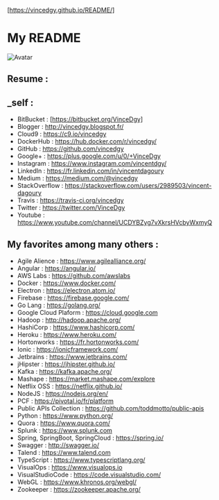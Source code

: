 [https://vincedgy.github.io/README/]

# My README

![Avatar](https://avatars2.githubusercontent.com/u/6301908?v=3&s=300)


## Resume :

## _self :

- BitBucket : [https://bitbucket.org/VinceDgy]
- Blogger : http://vincedgy.blogspot.fr/
- Cloud9 : https://c9.io/vincedgy
- DockerHub : https://hub.docker.com/r/vincedgy/
- GitHub : https://github.com/vincedgy
- Google+ : https://plus.google.com/u/0/+VinceDgy
- Instagram : https://www.instagram.com/vincentdgy/
- LinkedIn : https://fr.linkedin.com/in/vincentdagoury
- Medium : https://medium.com/@vincedgy
- StackOverflow : https://stackoverflow.com/users/2989503/vincent-dagoury
- Travis : https://travis-ci.org/vincedgy
- Twitter : https://twitter.com/VinceDgy
- Youtube : https://www.youtube.com/channel/UCDYBZyg7vXkrsHVcbyWxmyQ

## My favorites among many others :

- Agile Alience : https://www.agilealliance.org/
- Angular : https://angular.io/
- AWS Labs : https://github.com/awslabs
- Docker : https://www.docker.com/
- Electron : https://electron.atom.io/
- Firebase : https://firebase.google.com/
- Go Lang : https://golang.org/
- Google Cloud Plaform : https://cloud.google.com
- Hadoop : http://hadoop.apache.org/
- HashiCorp : https://www.hashicorp.com/
- Heroku : https://www.heroku.com/
- Hortonworks : https://fr.hortonworks.com/
- Ionic : https://ionicframework.com/
- Jetbrains : https://www.jetbrains.com/
- jHipster : https://jhipster.github.io/
- Kafka : https://kafka.apache.org/
- Mashape : https://market.mashape.com/explore
- Netflix OSS : https://netflix.github.io/
- NodeJS : https://nodejs.org/en/
- PCF : https://pivotal.io/fr/platform
- Public APIs Collection : https://github.com/toddmotto/public-apis
- Python : https://www.python.org/
- Quora : https://www.quora.com/
- Splunk : https://www.splunk.com
- Spring, SpringBoot, SpringCloud : https://spring.io/
- Swagger : http://swagger.io/
- Talend : https://www.talend.com
- TypeScript : https://www.typescriptlang.org/
- VisualOps : https://www.visualops.io
- VisualStudioCode : https://code.visualstudio.com/
- WebGL : https://www.khronos.org/webgl/
- Zookeeper : https://zookeeper.apache.org/

